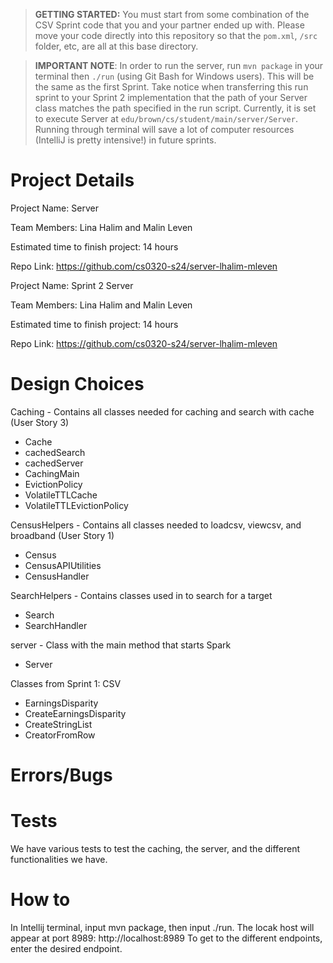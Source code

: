 > **GETTING STARTED:** You must start from some combination of the CSV Sprint code that you and your partner ended up with. Please move your code directly into this repository so that the `pom.xml`, `/src` folder, etc, are all at this base directory.

> **IMPORTANT NOTE**: In order to run the server, run `mvn package` in your terminal then `./run` (using Git Bash for Windows users). This will be the same as the first Sprint. Take notice when transferring this run sprint to your Sprint 2 implementation that the path of your Server class matches the path specified in the run script. Currently, it is set to execute Server at `edu/brown/cs/student/main/server/Server`. Running through terminal will save a lot of computer resources (IntelliJ is pretty intensive!) in future sprints.

# Project Details
Project Name: Server

Team Members: Lina Halim and Malin Leven

Estimated time to finish project: 14 hours

Repo Link: https://github.com/cs0320-s24/server-lhalim-mleven

Project Name: Sprint 2 Server

Team Members: Lina Halim and Malin Leven

Estimated time to finish project: 14 hours

Repo Link: https://github.com/cs0320-s24/server-lhalim-mleven

# Design Choices

Caching - Contains all classes needed for caching and search with cache (User Story 3)
- Cache
- cachedSearch
- cachedServer
- CachingMain
- EvictionPolicy
- VolatileTTLCache
- VolatileTTLEvictionPolicy

CensusHelpers - Contains all classes needed to loadcsv, viewcsv, and broadband (User Story 1)
- Census
- CensusAPIUtilities
- CensusHandler

SearchHelpers - Contains classes used in to search for a target
- Search
- SearchHandler

server - Class with the main method that starts Spark
- Server

Classes from Sprint 1: CSV
- EarningsDisparity
- CreateEarningsDisparity
- CreateStringList
- CreatorFromRow


# Errors/Bugs

# Tests

We have various tests to test the caching, the server, and the different functionalities we have.

# How to

In Intellij terminal, input mvn package, then input ./run. The locak host will appear at port 8989: http://localhost:8989
To get to the different endpoints, enter the desired endpoint.

